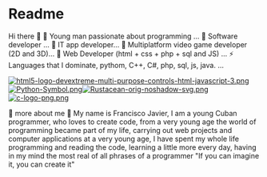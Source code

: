 # Readme

Hi there 👋
🔭 Young man passionate about programming ...
🌱 Software developer ...
👯 IT app developer...
🤔 Multiplatform video game developer (2D and 3D)...
💬 Web Developer (html + css + php + sql and JS) ...
⚡ Languages ​​that I dominate, pythom, C++, C#, php, sql, js, java. ...

[![html5-logo-devextreme-multi-purpose-controls-html-javascript-3.png](https://i.postimg.cc/MKrKB5BK/html5-logo-devextreme-multi-purpose-controls-html-javascript-3.png)](https://postimg.cc/JGZLVbK9)[![Python-Symbol.png](https://i.postimg.cc/3N4fc3tq/Python-Symbol.png)](https://postimg.cc/XBWgZ6SK)[![Rustacean-orig-noshadow-svg.png](https://i.postimg.cc/XYVmV6qr/Rustacean-orig-noshadow-svg.png)](https://postimg.cc/4mSB5MzG)[![c-logo-png.png](https://i.postimg.cc/0jz5XJRq/c-logo-png.png)](https://postimg.cc/64NNyqpH)

👀 more about me 👀
My name is Francisco Javier, I am a young Cuban programmer, who loves to create code, from a very young age the world of programming became part of my life, carrying out web projects and computer applications at a very young age, I have spent my whole life programming and reading the code, learning a little more every day, having in my mind the most real of all phrases of a programmer "If you can imagine it, you can create it"
